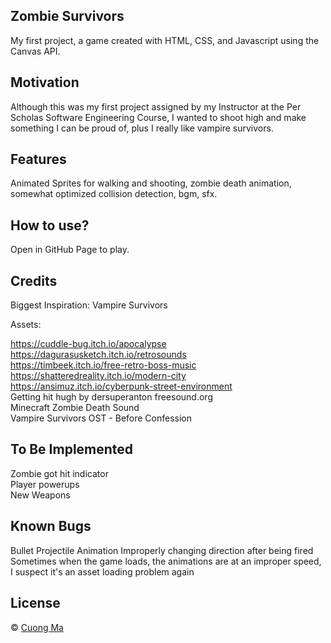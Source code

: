## Zombie Survivors
My first project, a game created with HTML, CSS, and Javascript using the Canvas API.

## Motivation
Although this was my first project assigned by my Instructor at the Per Scholas Software Engineering Course, I wanted to shoot high and make something I can be proud of, plus I really like vampire survivors.

## Features
Animated Sprites for walking and shooting, zombie death animation, somewhat optimized collision detection, bgm, sfx.

## How to use?
Open in GitHub Page to play.

## Credits
Biggest Inspiration: Vampire Survivors

Assets:

https://cuddle-bug.itch.io/apocalypse  
https://dagurasusketch.itch.io/retrosounds  
https://timbeek.itch.io/free-retro-boss-music  
https://shatteredreality.itch.io/modern-city  
https://ansimuz.itch.io/cyberpunk-street-environment  
Getting hit hugh by dersuperanton freesound.org  
Minecraft Zombie Death Sound  
Vampire Survivors OST - Before Confession  

## To Be Implemented
 
Zombie got hit indicator  
Player powerups   
New Weapons  

## Known Bugs

Bullet Projectile Animation Improperly changing direction after being fired  
Sometimes when the game loads, the animations are at an improper speed, I suspect it's an asset loading problem again  

## License
© [Cuong Ma]()

